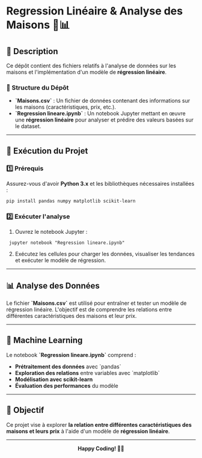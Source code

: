 
# Regression Linéaire & Analyse des Maisons 🏡📊

## 📌 Description
Ce dépôt contient des fichiers relatifs à l'analyse de données sur les maisons et l'implémentation d'un modèle de **régression linéaire**.

### 📁 Structure du Dépôt
- **\`Maisons.csv\`** : Un fichier de données contenant des informations sur les maisons (caractéristiques, prix, etc.).
- **\`Regression lineare.ipynb\`** : Un notebook Jupyter mettant en œuvre une **régression linéaire** pour analyser et prédire des valeurs basées sur le dataset.

---

## 🚀 Exécution du Projet
### 1️⃣ Prérequis
Assurez-vous d'avoir **Python 3.x** et les bibliothèques nécessaires installées :

```
pip install pandas numpy matplotlib scikit-learn
```

### 2️⃣ Exécuter l'analyse
1. Ouvrez le notebook Jupyter :
  ```
   jupyter notebook "Regression lineare.ipynb"
   ```
2. Exécutez les cellules pour charger les données, visualiser les tendances et exécuter le modèle de régression.

---

## 📊 Analyse des Données
Le fichier **\`Maisons.csv\`** est utilisé pour entraîner et tester un modèle de régression linéaire. L'objectif est de comprendre les relations entre différentes caractéristiques des maisons et leur prix.

---

## 🤖 Machine Learning
Le notebook **\`Regression lineare.ipynb\`** comprend :
- **Prétraitement des données** avec \`pandas\`
- **Exploration des relations** entre variables avec \`matplotlib\`
- **Modélisation avec scikit-learn**
- **Évaluation des performances** du modèle

---

## 🎯 Objectif
Ce projet vise à explorer **la relation entre différentes caractéristiques des maisons et leurs prix** à l'aide d'un modèle de **régression linéaire**.

---



<p align="center"><b>Happy Coding! 🎄✨</b></p>

